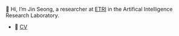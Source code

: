 👋 Hi, I’m Jin Seong, a researcher at [ETRI](https://www.etri.re.kr/kor/main/main.etri) in the Artifical Intelligence Research Laboratory.

- 📄 [CV](https://www.notion.so/Jin-Seong-2548c4c075be80c7965bdcf585bed81b?source=copy_link)

<!---
9115jin/9115jin is a ✨ special ✨ repository because its `README.md` (this file) appears on your GitHub profile.
You can click the Preview link to take a look at your changes.
--->

